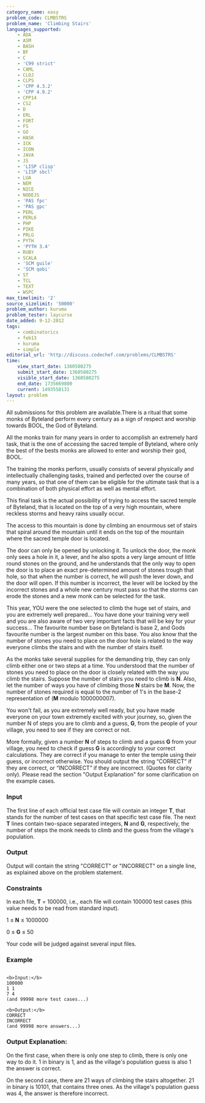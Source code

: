 ```yaml
---
category_name: easy
problem_code: CLMBSTRS
problem_name: 'Climbing Stairs'
languages_supported:
    - ADA
    - ASM
    - BASH
    - BF
    - C
    - 'C99 strict'
    - CAML
    - CLOJ
    - CLPS
    - 'CPP 4.3.2'
    - 'CPP 4.9.2'
    - CPP14
    - CS2
    - D
    - ERL
    - FORT
    - FS
    - GO
    - HASK
    - ICK
    - ICON
    - JAVA
    - JS
    - 'LISP clisp'
    - 'LISP sbcl'
    - LUA
    - NEM
    - NICE
    - NODEJS
    - 'PAS fpc'
    - 'PAS gpc'
    - PERL
    - PERL6
    - PHP
    - PIKE
    - PRLG
    - PYTH
    - 'PYTH 3.4'
    - RUBY
    - SCALA
    - 'SCM guile'
    - 'SCM qobi'
    - ST
    - TCL
    - TEXT
    - WSPC
max_timelimit: '2'
source_sizelimit: '50000'
problem_author: kuruma
problem_tester: laycurse
date_added: 9-12-2012
tags:
    - combinatorics
    - feb13
    - kuruma
    - simple
editorial_url: 'http://discuss.codechef.com/problems/CLMBSTRS'
time:
    view_start_date: 1360580275
    submit_start_date: 1360580275
    visible_start_date: 1360580275
    end_date: 1735669800
    current: 1493558131
layout: problem
---
```

All submissions for this problem are available.There is a ritual that some monks of Byteland perform every century as a sign of respect and worship towards BOOL, the God of Byteland.

All the monks train for many years in order to accomplish an extremely hard task, that is the one of accessing the sacred temple of Byteland, where only the best of the bests monks are allowed to enter and worship their god, BOOL.

The training the monks perform, usually consists of several physically and intellectually challenging tasks, trained and perfected over the course of many years, so that one of them can be eligible for the ultimate task that is a combination of both physical effort as well as mental effort.

This final task is the actual possibility of trying to access the sacred temple of Byteland, that is located on the top of a very high mountain, where reckless storms and heavy rains usually occur.

The access to this mountain is done by climbing an enourmous set of stairs that spiral around the mountain until it ends on the top of the mountain where the sacred temple door is located.

The door can only be opened by unlocking it. To unlock the door, the monk only sees a hole in it, a lever, and he also spots a very large amount of little round stones on the ground, and he understands that the only way to open the door is to place an exact pre-determined amount of stones trough that hole, so that when the number is correct, he will push the lever down, and the door will open. If this number is incorrect, the lever will be locked by the incorrect stones and a whole new century must pass so that the storms can erode the stones and a new monk can be selected for the task.

This year, YOU were the one selected to climb the huge set of stairs, and you are extremely well prepared... You have done your training very well and you are also aware of two very important facts that will be key for your success... The favourite number base on Byteland is base 2, and Gods favourite number is the largest number on this base. You also know that the number of stones you need to place on the door hole is related to the way everyone climbs the stairs and with the number of stairs itself.

As the monks take several supplies for the demanding trip, they can only climb either one or two steps at a time. You understood that the number of stones you need to place on the door is closely related with the way you climb the stairs. Suppose the number of stairs you need to climb is **N**. Also, let the number of ways you have of climbing those **N** stairs be **M**. Now, the number of stones required is equal to the number of 1's in the base-2 representation of (**M** modulo 1000000007).

You won't fail, as you are extremely well ready, but you have made everyone on your town extremely excited with your journey, so, given the number N of steps you are to climb and a guess, **G**, from the people of your village, you need to see if they are correct or not.

More formally, given a number **N** of steps to climb and a guess **G** from your village, you need to check if guess **G** is accordingly to your correct calculations. They are correct if you manage to enter the temple using their guess, or incorrect otherwise. You should output the string “CORRECT” if they are correct, or “INCORRECT” if they are incorrect. (Quotes for clarity only). Please read the section "Output Explanation" for some clarification on the example cases.

### Input

The first line of each official test case file will contain an integer **T**, that stands for the number of test cases on that specific test case file.
The next **T** lines contain two-space separated integers, **N** and **G**, respectively, the number of steps the monk needs to climb and the guess from the village's population.

### Output

Output will contain the string "CORRECT" or "INCORRECT" on a single line, as explained above on the problem statement.

### Constraints

In each file, **T** = 100000, i.e., each file will contain 100000 test cases (this value needs to be read from standard input).

1 ≤ **N** ≤ 1000000

0 ≤ **G** ≤ 50

Your code will be judged against several input files.

### Example

```

<b>Input:</b>
100000
1 1
7 4
(and 99998 more test cases...)

<b>Output:</b>
CORRECT
INCORRECT
(and 99998 more answers...)

```
### Output Explanation:

On the first case, when there is only one step to climb, there is only one way to do it. 1 in binary is 1, and as the village's population guess is also 1 the answer is correct.

 On the second case, there are 21 ways of climbing the stairs altogether. 21 in binary is 10101, that contains three ones. As the village's population guess was 4, the answer is therefore incorrect.